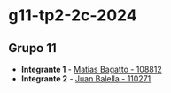 # g11-tp2-2c-2024
## Grupo 11

* **Integrante 1** - [Matias Bagatto - 108812](https://github.com/mbagatto)
* **Integrante 2** - [Juan Balella - 110271](https://github.com/juanbalella20)
